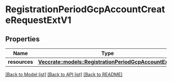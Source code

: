 # RegistrationPeriodGcpAccountCreateRequestExtV1

## Properties

Name | Type | Description | Notes
------------ | ------------- | ------------- | -------------
**resources** | [**Vec<crate::models::RegistrationPeriodGcpAccountExtV1>**](registration.GCPAccountExtV1.md) |  |

[[Back to Model list]](../README.md#documentation-for-models) [[Back to API list]](../README.md#documentation-for-api-endpoints) [[Back to README]](../README.md)
